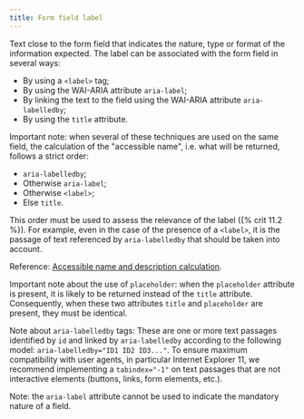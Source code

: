 ```yaml
---
title: Form field label
---
```


Text close to the form field that indicates the nature, type or format of the information expected. The label can be associated with the form field in several ways:

- By using a `<label>` tag;
- By using the WAI-ARIA attribute `aria-label`;
- By linking the text to the field using the WAI-ARIA attribute `aria-labelledby`;
- By using the `title` attribute.

Important note: when several of these techniques are used on the same field, the calculation of the "accessible name", i.e. what will be returned, follows a strict order:

- `aria-labelledby`;
- Otherwise `aria-label`;
- Otherwise `<label>`;
- Else `title`.

This order must be used to assess the relevance of the label ({% crit 11.2 %}). For example, even in the case of the presence of a `<label>`, it is the passage of text referenced by `aria-labelledby` that should be taken into account.

Reference: <span lang="en">[Accessible name and description calculation](https://www.w3.org/TR/html-aam-1.0/#accessible-name-and-description-computation)</span>.

Important note about the use of `placeholder`: when the `placeholder` attribute is present, it is likely to be returned instead of the `title` attribute. Consequently, when these two attributes `title` and `placeholder` are present, they must be identical.

Note about `aria-labelledby` tags: These are one or more text passages identified by `id` and linked by `aria-labelledby` according to the following model: `aria-labelledby="ID1 ID2 ID3..."`. 
To ensure maximum compatibility with user agents, in particular Internet Explorer 11, we recommend implementing a `tabindex="-1"` on text passages that are not interactive elements (buttons, links, form elements, etc.).

Note: the `aria-label` attribute cannot be used to indicate the mandatory nature of a field.
